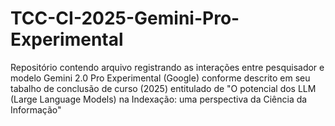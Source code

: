 # TCC-CI-2025-Gemini-Pro-Experimental
Repositório contendo arquivo registrando as interações entre pesquisador e modelo Gemini 2.0 Pro Experimental (Google) conforme descrito em seu tabalho de conclusão de curso (2025) entitulado de "O potencial dos LLM (Large Language Models) na Indexação: uma perspectiva da Ciência da Informação"
